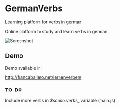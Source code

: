 # GermanVerbs
Learning platform for verbs in german

Online platform to study and learn verbs in german.

![Screenshot](img/screenshot "Screenshot")

## Demo

Demo available in:

http://francaballero.net/lernenverben/

### TO-DO

Include more verbs in *$scope.verbs_* variable (main.js)
